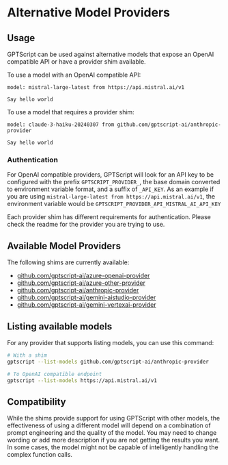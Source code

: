 # Alternative Model Providers


## Usage

GPTScript can be used against alternative models that expose an OpenAI compatible API or have a provider shim available.

To use a model with an OpenAI compatible API:

```gptscript
model: mistral-large-latest from https://api.mistral.ai/v1

Say hello world
```

To use a model that requires a provider shim:

```gptscript
model: claude-3-haiku-20240307 from github.com/gptscript-ai/anthropic-provider

Say hello world
```

### Authentication

For OpenAI compatible providers, GPTScript will look for an API key to be configured with the prefix `GPTSCRIPT_PROVIDER_`, the base domain converted to environment variable format, and a suffix of `_API_KEY`.
As an example if you are using `mistral-large-latest from https://api.mistral.ai/v1`, the environment variable would be `GPTSCRIPT_PROVIDER_API_MISTRAL_AI_API_KEY`

Each provider shim has different requirements for authentication. Please check the readme for the provider you are trying to use.

## Available Model Providers

The following shims are currently available:
* [github.com/gptscript-ai/azure-openai-provider](https://github.com/gptscript-ai/azure-openai-provider)
* [github.com/gptscript-ai/azure-other-provider](https://github.com/gptscript-ai/azure-other-provider)
* [github.com/gptscript-ai/anthropic-provider](https://github.com/gptscript-ai/anthropic-provider)
* [github.com/gptscript-ai/gemini-aistudio-provider](https://github.com/gptscript-ai/gemini-aistudio-provider)
* [github.com/gptscript-ai/gemini-vertexai-provider](https://github.com/gptscript-ai/gemini-vertexai-provider)

## Listing available models

For any provider that supports listing models, you can use this command:

```bash
# With a shim
gptscript --list-models github.com/gptscript-ai/anthropic-provider

# To OpenAI compatible endpoint
gptscript --list-models https://api.mistral.ai/v1
```


## Compatibility

While the shims provide support for using GPTScript with other models, the effectiveness of using a
different model will depend on a combination of prompt engineering and the quality of the model. You may need to change
wording or add more description if you are not getting the results you want. In some cases, the model might not be
capable of intelligently handling the complex function calls.
